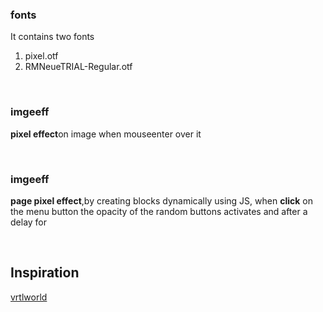 <h3>fonts</h3>
<p>It contains two fonts 
   <ol>
     <li>pixel.otf</li>
     <li>RMNeueTRIAL-Regular.otf</li>
   </ol>
</p>
<br>
<h3>imgeeff</h3>
<p> 
   <strong>pixel effect</strong>on image when mouseenter over it
</p>
<br>
<h3>imgeeff</h3>
<p> 
   <strong>page pixel effect</strong>,by creating blocks dynamically using JS, when <strong>click</strong> on the menu button the opacity of the random buttons activates and after a delay for  
</p>
<br>
<h2>Inspiration</h2>
<a href="http://www.vrtlworld.io">vrtlworld</a>

